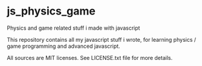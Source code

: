 # js_physics_game
Physics and game related stuff i made with javascript

This repository contains all my javascript stuff i wrote, for learning physics / game programming and advanced javascript.

All sources are MIT licenses. See LICENSE.txt file for more details.

